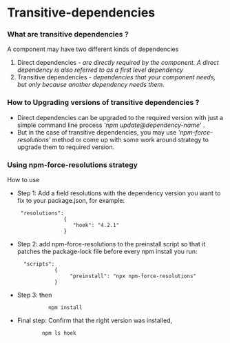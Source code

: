 # Transitive-dependencies

### What are transitive dependencies ?
A component may have two different kinds of dependencies
 1. Direct dependencies 
 -<i>  are directly required by the component. A direct dependency is also referred to as a first level dependency </i>
 2. Transitive dependencies 
  -<i>  dependencies that your component needs, but only because another dependency needs them. </i>
           
### How to Upgrading versions of transitive dependencies ? 
- Direct dependencies can be upgraded to the required version with just a simple command line process <i> 'npm update@dependency-name' </i>. 
- But in the case of transitive dependencies, you may use <i> 'npm-force-resolutions' </i> method or come up with some work around strategy to upgrade them to required version.

### Using npm-force-resolutions strategy
How to use
- Step 1: Add a field resolutions with the dependency version you want to fix to your package.json, for example:

       "resolutions": 
                     {
                        "hoek": "4.2.1"
                     } 
- Step 2: add npm-force-resolutions to the preinstall script so that it patches the package-lock file before every npm install you run:

        "scripts":
                  {
                       "preinstall": "npx npm-force-resolutions"
                  }
                  
 - Step 3: then 

                 npm install               
                 
  - Final step: Confirm that the right version was installed, 

                npm ls hoek
            
